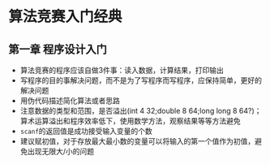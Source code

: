 # 算法竞赛入门经典
## 第一章 程序设计入门
- 算法竞赛的程序应该自做3件事：读入数据，计算结果，打印输出
- 写程序的目的事解决问题，而不是为了写程序而写程序，应保持简单，更好的解决问题
- 用伪代码描述简化算法或者思路
- 注意数据的类型和范围，是否溢出(int 4 32;double 8 64;long long 8 64?)；算术运算溢出和程序效率低下，使用数学方法，观察结果等等方法避免
- `scanf`的返回值是成功接受输入变量的个数
- 建议赋初值，对于存放最大最小数的变量可以将输入的第一个值作为初值，避免出现无限大/小的问题